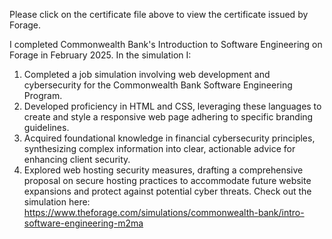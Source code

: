 Please click on the certificate file above to view the certificate issued by Forage.

I completed Commonwealth Bank's Introduction to Software Engineering on Forage in February 2025. In the simulation I:
  1. Completed a job simulation involving web development and cybersecurity for the Commonwealth Bank Software Engineering Program.
  2. Developed proficiency in HTML and CSS, leveraging these languages to create and style a responsive web page adhering to specific branding guidelines.
  3. Acquired foundational knowledge in financial cybersecurity principles, synthesizing complex information into clear, actionable advice for enhancing client security.
  4. Explored web hosting security measures, drafting a comprehensive proposal on secure hosting practices to accommodate future website expansions and protect against potential cyber threats.
Check out the simulation here: https://www.theforage.com/simulations/commonwealth-bank/intro-software-engineering-m2ma
